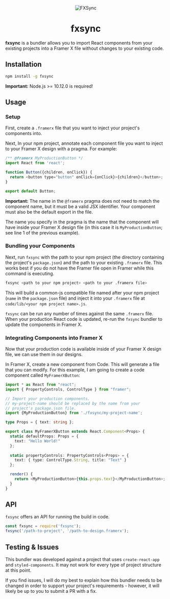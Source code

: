 <p align="center">
  <img src="https://raw.githubusercontent.com/jamsesso/fxsync/master/fxsync.png" alt="FXSync" />
</p>
<h1 align="center">fxsync</h1>

**fxsync** is a bundler allows you to import React components from your existing projects into a Framer X file without changes to your existing code.

## Installation

```sh
npm install -g fxsync
```

**Important:** Node.js >= 10.12.0 is required!

## Usage

### Setup

First, create a `.framerx` file that you want to inject your project's components into.

Next, In your npm project, annotate each component file you want to inject to your Framer X design with a pragma. For example:

```js
/** @framerx MyProductionButton */
import React from 'react';

function Button({children, onClick}) {
  return <button type="button" onClick={onClick}>{children}</button>;
}

export default Button;
```

**Important:** The name in the `@framerx` pragma does not need to match the component name, but it must be a valid JSX identifier. Your component must also be the default export in the file.

The name you specify in the pragma is the name that the component will have inside your Framer X design file (in this case it is `MyProductionButton`; see line 1 of the previous example).

### Bundling your Components

Next, run `fxsync` with the path to your npm project (the directory containing the project's `package.json`) and the path to your existing `.framerx` file. This works best if you do not have the Framer file open in Framer while this command is executing.

```sh
fxsync <path to your npm project> <path to your .framerx file>
```

This will build a common-js compatible file named after your npm project (`name` in the `package.json` file) and inject it into your `.framerx` file at `code/lib/<your npm project name>.js`.

`fxsync` can be run any number of times against the same `.framerx` file. When your production React code is updated, re-run the `fxsync` bundler to update the components in Framer X.

### Integrating Components into Framer X

Now that your production code is available inside of your Framer X design file, we can use them in our designs.

In Framer X, create a new component from Code. This will generate a file that you can modify. For this example, I am going to create a code component called `MyFramerXButton`:

```ts
import * as React from "react";
import { PropertyControls, ControlType } from "framer";

// Import your production components.
// my-project-name should be replaced by the name from your 
// project's package.json file.
import {MyProductionButton} from './fxsync/my-project-name';

type Props = { text: string };

export class MyFramerXButton extends React.Component<Props> {
  static defaultProps: Props = {
    text: "Hello World!"
  };
  
  static propertyControls: PropertyControls<Props> = {
    text: { type: ControlType.String, title: "Text" }
  };

  render() {
    return <MyProductionButton>{this.props.text}</MyProductionButton>;
  }
}
```

## API

`fxsync` offers an API for running the build in code.

```js
const fxsync = require('fxsync');
fxsync('/path-to-project', '/path-to-design.framerx');
```

## Testing & Issues

This bundler was developed against a project that uses `create-react-app` and `styled-components`. It may not work for every type of project structure at this point.

If you find issues, I will do my best to explain how this bundler needs to be changed in order to support your project's requirements - however, it will likely be up to you to submit a PR with a fix.